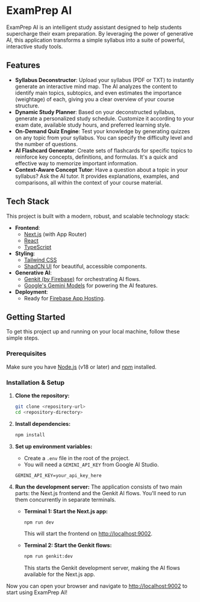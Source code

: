 # ExamPrep AI

ExamPrep AI is an intelligent study assistant designed to help students supercharge their exam preparation. By leveraging the power of generative AI, this application transforms a simple syllabus into a suite of powerful, interactive study tools.

## Features

- **Syllabus Deconstructor**: Upload your syllabus (PDF or TXT) to instantly generate an interactive mind map. The AI analyzes the content to identify main topics, subtopics, and even estimates the importance (weightage) of each, giving you a clear overview of your course structure.
- **Dynamic Study Planner**: Based on your deconstructed syllabus, generate a personalized study schedule. Customize it according to your exam date, available study hours, and preferred learning style.
- **On-Demand Quiz Engine**: Test your knowledge by generating quizzes on any topic from your syllabus. You can specify the difficulty level and the number of questions.
- **AI Flashcard Generator**: Create sets of flashcards for specific topics to reinforce key concepts, definitions, and formulas. It's a quick and effective way to memorize important information.
- **Context-Aware Concept Tutor**: Have a question about a topic in your syllabus? Ask the AI tutor. It provides explanations, examples, and comparisons, all within the context of your course material.

## Tech Stack

This project is built with a modern, robust, and scalable technology stack:

- **Frontend**:
  - [Next.js](https://nextjs.org/) (with App Router)
  - [React](https://reactjs.org/)
  - [TypeScript](https://www.typescriptlang.org/)
- **Styling**:
  - [Tailwind CSS](https://tailwindcss.com/)
  - [ShadCN UI](https://ui.shadcn.com/) for beautiful, accessible components.
- **Generative AI**:
  - [Genkit (by Firebase)](https://firebase.google.com/docs/genkit) for orchestrating AI flows.
  - [Google's Gemini Models](https://deepmind.google.com/technologies/gemini/) for powering the AI features.
- **Deployment**:
  - Ready for [Firebase App Hosting](https://firebase.google.com/docs/app-hosting).

## Getting Started

To get this project up and running on your local machine, follow these simple steps.

### Prerequisites

Make sure you have [Node.js](https://nodejs.org/) (v18 or later) and [npm](https://www.npmjs.com/) installed.

### Installation & Setup

1.  **Clone the repository:**
    ```bash
    git clone <repository-url>
    cd <repository-directory>
    ```

2.  **Install dependencies:**
    ```bash
    npm install
    ```

3.  **Set up environment variables:**
    - Create a `.env` file in the root of the project.
    - You will need a `GEMINI_API_KEY` from Google AI Studio.
    ```
    GEMINI_API_KEY=your_api_key_here
    ```

4.  **Run the development server:**
    The application consists of two main parts: the Next.js frontend and the Genkit AI flows. You'll need to run them concurrently in separate terminals.

    - **Terminal 1: Start the Next.js app:**
      ```bash
      npm run dev
      ```
      This will start the frontend on [http://localhost:9002](http://localhost:9002).

    - **Terminal 2: Start the Genkit flows:**
      ```bash
      npm run genkit:dev
      ```
      This starts the Genkit development server, making the AI flows available for the Next.js app.

Now you can open your browser and navigate to [http://localhost:9002](http://localhost:9002) to start using ExamPrep AI!
